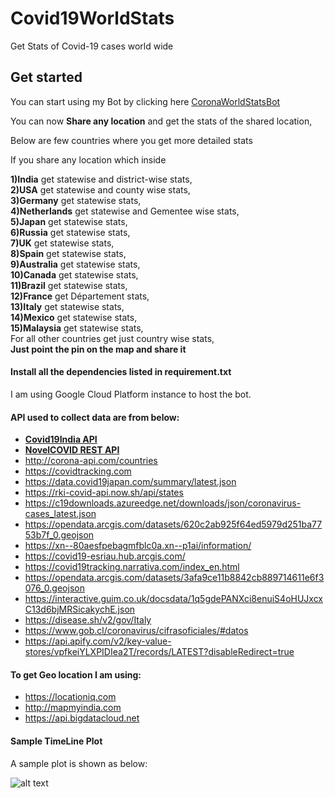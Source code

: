 # Covid19WorldStats
Get Stats of Covid-19 cases world wide

## Get started
You can start using my Bot by clicking here 
[CoronaWorldStatsBot](https://t.me/CoronaWorldStatsBot)

You can now <b>Share any location</b> and get the stats of the shared location,
    
Below are few countries where you get more detailed stats

If you share any location which inside

<b>1)India</b> get statewise and district-wise stats,\
<b>2)USA</b> get statewise and county wise stats,\
<b>3)Germany</b> get statewise stats,\
<b>4)Netherlands</b> get statewise and Gementee wise stats,\
<b>5)Japan</b> get statewise stats,\
<b>6)Russia</b> get statewise stats,\
<b>7)UK</b> get statewise stats,\
<b>8)Spain</b> get statewise stats,\
<b>9)Australia</b> get statewise stats,\
<b>10)Canada</b> get statewise stats,\
<b>11)Brazil</b> get statewise stats,\
<b>12)France</b> get Département stats,\
<b>13)Italy</b> get statewise stats,\
<b>14)Mexico</b> get statewise stats,\
<b>15)Malaysia</b> get statewise stats,\
For all other countries get just country wise stats,\
<b>Just point the pin on the map and share it</b>

#### Install all the dependencies listed in requirement.txt

I am using Google Cloud Platform instance to host the bot.

#### API used to collect data are from below:

- <b>[Covid19India API](https://github.com/covid19india/api)</b>
- <b>[NovelCOVID REST API](https://github.com/NovelCovid/API)</b>
- http://corona-api.com/countries
- https://covidtracking.com
- https://data.covid19japan.com/summary/latest.json
- https://rki-covid-api.now.sh/api/states
- https://c19downloads.azureedge.net/downloads/json/coronavirus-cases_latest.json
- https://opendata.arcgis.com/datasets/620c2ab925f64ed5979d251ba7753b7f_0.geojson
- https://xn--80aesfpebagmfblc0a.xn--p1ai/information/
- https://covid19-esriau.hub.arcgis.com/
- https://covid19tracking.narrativa.com/index_en.html
- https://opendata.arcgis.com/datasets/3afa9ce11b8842cb889714611e6f3076_0.geojson
- https://interactive.guim.co.uk/docsdata/1q5gdePANXci8enuiS4oHUJxcxC13d6bjMRSicakychE.json
- https://disease.sh/v2/gov/Italy 
- https://www.gob.cl/coronavirus/cifrasoficiales/#datos
- https://api.apify.com/v2/key-value-stores/vpfkeiYLXPIDIea2T/records/LATEST?disableRedirect=true


#### To get Geo location I am using: 

- https://locationiq.com
- http://mapmyindia.com
- https://api.bigdatacloud.net

#### Sample TimeLine Plot

A sample plot is shown as below:

![alt text](https://github.com/ravindraten/Covid19WorldStats/blob/master/Italy_timeline.jpeg "Sample Plot")